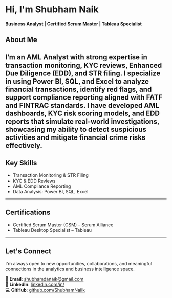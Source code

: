 # Hi, I'm Shubham Naik

**Business Analyst | Certified Scrum Master | Tableau Specialist**

## About Me

I’m an AML Analyst with strong expertise in transaction monitoring, KYC reviews, Enhanced Due Diligence (EDD), and STR filing. I specialize in using Power BI, SQL, and Excel to analyze financial transactions, identify red flags, and support compliance reporting aligned with FATF and FINTRAC standards.
I have developed AML dashboards, KYC risk scoring models, and EDD reports that simulate real-world investigations, showcasing my ability to detect suspicious activities and mitigate financial crime risks effectively.
---

## Key Skills

- Transaction Monitoring & STR Filing
- KYC & EDD Reviews
- AML Compliance Reporting
- Data Analysis: Power BI, SQL, Excel

---

## Certifications

- Certified Scrum Master (CSM) – Scrum Alliance  
- Tableau Desktop Specialist – Tableau  

---

## Let's Connect

I'm always open to new opportunities, collaborations, and meaningful connections in the analytics and business intelligence space.

📩 **Email**: shubhamdanaik@gmail.com  
🔗 **LinkedIn**: [linkedin.com/in/](https://www.linkedin.com/in/)  
💻 **GitHub**: [github.com/ShubhamNaiik](https://github.com/ShubhamNaiik)

